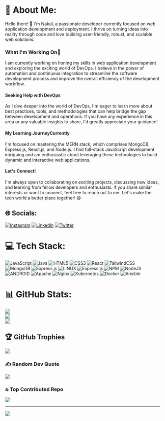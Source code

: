 # 💫 About Me:
Hello there! 👋 I'm Nakul, a passionate developer currently focused on web application development and deployment. I thrive on turning ideas into reality through code and love building user-friendly, robust, and scalable web solutions.<h3>What I'm Working On💼</h3>I am currently working on honing my skills in web application development and exploring the exciting world of DevOps. I believe in the power of automation and continuous integration to streamline the software development process and improve the overall efficiency of the development workflow.<h4>Seeking Help with DevOps</h4>As I dive deeper into the world of DevOps, I'm eager to learn more about best practices, tools, and methodologies that can help bridge the gap between development and operations. If you have any experience in this area or any valuable insights to share, I'd greatly appreciate your guidance!<h4>My Learning JourneyCurrently</h4> I'm focused on mastering the MERN stack, which comprises MongoDB, Express.js, React.js, and Node.js. I find full-stack JavaScript development intriguing and am enthusiastic about leveraging these technologies to build dynamic and interactive web applications.<h4>Let's Connect!</h4>I'm always open to collaborating on exciting projects, discussing new ideas, and learning from fellow developers and enthusiasts. If you share similar interests or want to connect, feel free to reach out to me. Let's make the tech world a better place together! 😄


## 🌐 Socials:
[![Instagram](https://img.shields.io/badge/Instagram-%23E4405F.svg?logo=Instagram&logoColor=white)](https://instagram.com/_nakulbhardwaj_/) [![LinkedIn](https://img.shields.io/badge/LinkedIn-%230077B5.svg?logo=linkedin&logoColor=white)](https://linkedin.com//in/nakul-bhardwaj/) [![Twitter](https://img.shields.io/badge/Twitter-%231DA1F2.svg?logo=Twitter&logoColor=white)](https://twitter.com/_NakulBhardwaj_) 

# 💻 Tech Stack:
![JavaScript](https://img.shields.io/badge/javascript-%23323330.svg?style=for-the-badge&logo=javascript&logoColor=%23F7DF1E) ![Java](https://img.shields.io/badge/java-%23ED8B00.svg?style=for-the-badge&logo=java&logoColor=white) ![HTML5](https://img.shields.io/badge/html5-%23E34F26.svg?style=for-the-badge&logo=html5&logoColor=white) ![CSS3](https://img.shields.io/badge/css3-%231572B6.svg?style=for-the-badge&logo=css3&logoColor=white) ![React](https://img.shields.io/badge/react-%2320232a.svg?style=for-the-badge&logo=react&logoColor=%2361DAFB) ![TailwindCSS](https://img.shields.io/badge/tailwindcss-%2338B2AC.svg?style=for-the-badge&logo=tailwind-css&logoColor=white) ![MongoDB](https://img.shields.io/badge/MongoDB-%234ea94b.svg?style=for-the-badge&logo=mongodb&logoColor=white) ![Express.js](https://img.shields.io/badge/express.js-%23404d59.svg?style=for-the-badge&logo=express&logoColor=%2361DAFB) ![LINUX](https://img.shields.io/badge/Linux-FCC624?style=for-the-badge&logo=linux&logoColor=black) ![Express.js](https://img.shields.io/badge/express.js-%23404d59.svg?style=for-the-badge&logo=express&logoColor=%2361DAFB) ![NPM](https://img.shields.io/badge/NPM-%23000000.svg?style=for-the-badge&logo=npm&logoColor=white) ![NodeJS](https://img.shields.io/badge/node.js-6DA55F?style=for-the-badge&logo=node.js&logoColor=white) ![ANDROID](https://img.shields.io/badge/android-%2320232a.svg?style=for-the-badge&logo=android&logoColor=%a4c639) ![Apache](https://img.shields.io/badge/apache-%23D42029.svg?style=for-the-badge&logo=apache&logoColor=white) ![Nginx](https://img.shields.io/badge/nginx-%23009639.svg?style=for-the-badge&logo=nginx&logoColor=white) ![Kubernetes](https://img.shields.io/badge/kubernetes-%23326ce5.svg?style=for-the-badge&logo=kubernetes&logoColor=white) ![Docker](https://img.shields.io/badge/docker-%230db7ed.svg?style=for-the-badge&logo=docker&logoColor=white) ![Ansible](https://img.shields.io/badge/ansible-%231A1918.svg?style=for-the-badge&logo=ansible&logoColor=white)
# 📊 GitHub Stats:
![](https://github-readme-stats.vercel.app/api?username=nakulbh&theme=dark&hide_border=false&include_all_commits=true&count_private=false)<br/>
![](https://github-readme-streak-stats.herokuapp.com/?user=nakulbh&theme=dark&hide_border=false)<br/>
![](https://github-readme-stats.vercel.app/api/top-langs/?username=nakulbh&theme=dark&hide_border=false&include_all_commits=true&count_private=false&layout=compact)

## 🏆 GitHub Trophies
![](https://github-profile-trophy.vercel.app/?username=nakulbh&theme=dark&no-frame=false&no-bg=true&margin-w=4)

### ✍️ Random Dev Quote
![](https://quotes-github-readme.vercel.app/api?type=horizontal&theme=dark)

### 🔝 Top Contributed Repo
![](https://github-contributor-stats.vercel.app/api?username=nakulbh&limit=5&theme=dark&combine_all_yearly_contributions=true)

---
[![](https://visitcount.itsvg.in/api?id=nakulbh&icon=1&color=12)](https://visitcount.itsvg.in)

<!-- Proudly created with GPRM ( https://gprm.itsvg.in ) -->
